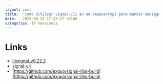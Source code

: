 ```yaml
---
layout: post
title:  "Como ultilzar Signal-Cli en un raspberrypi para mandar mensages seguros"
date:   2023-04-23 17:45:47 +0100
categories: IT Venezuela
---
```


# Links 
- [libsignal_v0.22.2](https://github.com/exquo/signal-libs-build/releases)
- [signal-cli](https://github.com/AsamK/signal-cli/releases)
- [https://github.com/exquo/signal-libs-build](https://github.com/exquo/signal-libs-build)